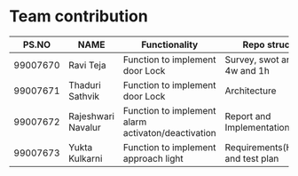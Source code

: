 # Team contribution

| PS.NO | NAME | Functionality | Repo structure |Status |
| --- | --- | --- | --- | --- |
| 99007670 | Ravi Teja | Function to implement door Lock | Survey, swot analysis, 4w and 1h | Implemented |
| 99007671 | Thaduri Sathvik | Function to implement door Lock | Architecture | Implemented |
| 99007672 | Rajeshwari Navalur | Function to implement alarm activaton/deactivation | Report and Implementation results | Implemented |
| 99007673 | Yukta Kulkarni | Function to implement approach light | Requirements(HLR,LLR) and test plan | Implemented |
